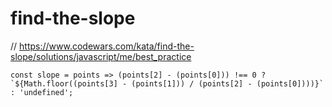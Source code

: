 # find-the-slope
// https://www.codewars.com/kata/find-the-slope/solutions/javascript/me/best_practice


```
const slope = points => (points[2] - (points[0])) !== 0 ? `${Math.floor((points[3] - (points[1])) / (points[2] - (points[0])))}` : 'undefined';
```
